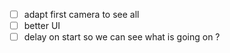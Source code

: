 - [ ] adapt first camera to see all
- [ ] better UI
- [ ] delay on start so we can see what is going on ?
